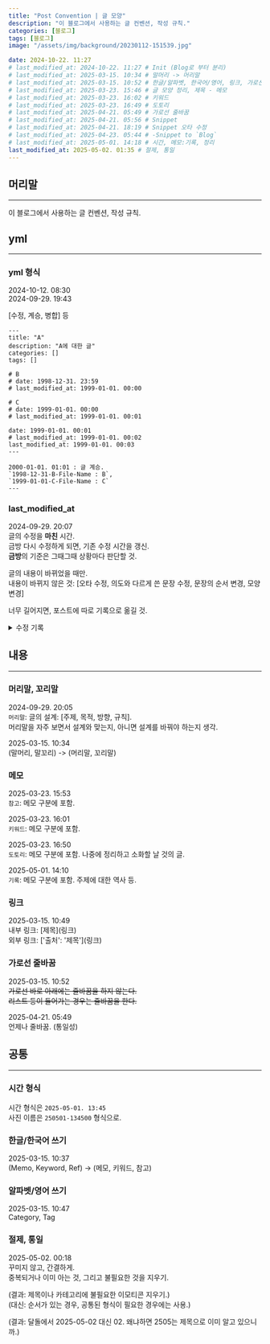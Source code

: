 ```yaml
---
title: "Post Convention | 글 모양"
description: "이 블로그에서 사용하는 글 컨벤션, 작성 규칙."
categories: [블로그]
tags: [블로그]
image: "/assets/img/background/20230112-151539.jpg"

date: 2024-10-22. 11:27
# last_modified_at: 2024-10-22. 11:27 # Init (Blog로 부터 분리)
# last_modified_at: 2025-03-15. 10:34 # 말머리 -> 머리말
# last_modified_at: 2025-03-15. 10:52 # 한글/알파벳, 한국어/영어, 링크, 가로선 줄바꿈
# last_modified_at: 2025-03-23. 15:46 # 글 모양 정리, 제목 - 메모
# last_modified_at: 2025-03-23. 16:02 # 키워드
# last_modified_at: 2025-03-23. 16:49 # 도토리
# last_modified_at: 2025-04-21. 05:49 # 가로선 줄바꿈
# last_modified_at: 2025-04-21. 05:56 # Snippet
# last_modified_at: 2025-04-21. 18:19 # Snippet 오타 수정
# last_modified_at: 2025-04-23. 05:44 # -Snippet to `Blog`
# last_modified_at: 2025-05-01. 14:18 # 시간, 메모:기록, 정리
last_modified_at: 2025-05-02. 01:35 # 절제, 통일
---
```


## 머리말

---

이 블로그에서 사용하는 글 컨벤션, 작성 규칙.  

## yml

---

### yml 형식

2024-10-12. 08:30  
2024-09-29. 19:43  

[수정, 계승, 병합] 등  

```plaintext
---
title: "A"
description: "A에 대한 글"
categories: []
tags: []

# B
# date: 1998-12-31. 23:59
# last_modified_at: 1999-01-01. 00:00

# C
# date: 1999-01-01. 00:00
# last_modified_at: 1999-01-01. 00:01

date: 1999-01-01. 00:01
# last_modified_at: 1999-01-01. 00:02
last_modified_at: 1999-01-01. 00:03
---

2000-01-01. 01:01 : 글 계승.  
`1998-12-31-B-File-Name : B`,  
`1999-01-01-C-File-Name : C`  
---
```

### last_modified_at

2024-09-29. 20:07  
글의 수정을 **마친** 시간.  
금방 다시 수정하게 되면, 기존 수정 시간을 갱신.  
**금방**의 기준은 그때그때 상황마다 판단할 것.  

글의 내용이 바뀌었을 때만.  
내용이 바뀌지 않은 것: [오타 수정, 의도와 다르게 쓴 문장 수정, 문장의 순서 변경, 모양 변경]  

너무 길어지면, 포스트에 따로 기록으로 옮길 것.  

<details>
	<summary>수정 기록</summary>

</details>

## 내용

---

### 머리말, 꼬리말

2024-09-29. 20:05  
`머리말`: 글의 설계: [주제, 목적, 방향, 규칙].  
머리말을 자주 보면서 설계와 맞는지, 아니면 설계를 바꿔야 하는지 생각.  

2025-03-15. 10:34  
(말머리, 말꼬리) -> (머리말, 꼬리말)  

### 메모

2025-03-23. 15:53  
`참고`: 메모 구분에 포함.  

2025-03-23. 16:01  
`키워드`: 메모 구분에 포함.  

2025-03-23. 16:50  
`도토리`: 메모 구분에 포함. 나중에 정리하고 소화할 날 것의 글.  

2025-05-01. 14:10  
`기록`: 메모 구분에 포함. 주제에 대한 역사 등.  

### 링크

2025-03-15. 10:49  
내부 링크: \[제목\]\(링크\)  
외부 링크: \['출처': '제목'\]\(링크\)  

### 가로선 줄바꿈

2025-03-15. 10:52  
~~가로선 바로 아래에는 줄바꿈을 하지 않는다.~~  
~~리스트 등이 들어가는 경우는 줄바꿈을 한다.~~  

2025-04-21. 05:49  
언제나 줄바꿈. (통일성)  

## 공통

---

### 시간 형식

시간 형식은 `2025-05-01. 13:45`  
사진 이름은 `250501-134500` 형식으로.  

### 한글/한국어 쓰기

2025-03-15. 10:37  
(Memo, Keyword, Ref) -> (메모, 키워드, 참고)  

### 알파벳/영어 쓰기

2025-03-15. 10:47  
Category, Tag  

### 절제, 통일

2025-05-02. 00:18  
꾸미지 않고, 간결하게.  
중복되거나 이미 아는 것, 그리고 불필요한 것을 지우기.  

(결과: 제목이나 카테고리에 불필요한 이모티콘 지우기.)  
(대신: 순서가 있는 경우, 공통된 형식이 필요한 경우에는 사용.)  

(결과: 달돌에서 2025-05-02 대신 02. 왜냐하면 2505는 제목으로 이미 알고 있으니까.)  
